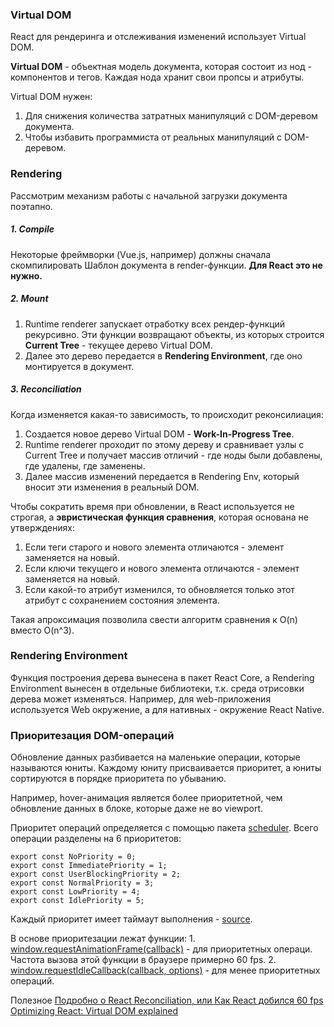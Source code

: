 ### Virtual DOM

React для рендеринга и отслеживания изменений использует Virtual DOM.

**Virtual DOM** - объектная модель документа, которая состоит из нод - компонентов и тегов. Каждая нода хранит свои пропсы и атрибуты.

Virtual DOM нужен:
1. Для снижения количества затратных манипуляций с DOM-деревом документа.
2. Чтобы избавить программиста от реальных манипуляций с DOM-деревом.

### Rendering

Рассмотрим механизм работы с начальной загрузки документа поэтапно.
##### 1. Compile

Некоторые фреймворки (Vue.js, например) должны сначала скомпилировать Шаблон документа в render-функции. **Для React это не нужно.**

##### 2. Mount

1. Runtime renderer запускает отработку всех рендер-функций рекурсивно. Эти функции возвращают объекты, из которых строится **Current Tree** - текущее дерево Virtual DOM.
2. Далее это дерево передается в **Rendering Environment**, где оно монтируется в документ.

##### 3. Reconciliation

Когда изменяется какая-то зависимость, то происходит реконсилиация:

1. Cоздается новое дерево Virtual DOM - **Work-In-Progress Tree**.
2. Runtime renderer проходит по этому дереву и сравнивает узлы с Current Tree и получает массив отличий - где ноды были добавлены, где удалены, где заменены.
3. Далее массив изменений передается в Rendering Env, который вносит эти изменения в реальный DOM.

Чтобы сократить время при обновлении, в React используется не строгая, а **эвристическая функция сравнения**, которая основана не утверждениях:

1. Если теги старого и нового элемента отличаются - элемент заменяется на новый.
2. Если ключи текущего и нового элемента отличаются - элемент заменяется на новый.
3. Если какой-то атрибут изменился, то обновляется только этот атрибут с сохранением состояния элемента.

Такая апроксимация позволила свести алгоритм сравнения к O(n) вместо O(n^3).

### Rendering Environment

Функция построения дерева вынесена в пакет React Core, а Rendering Environment вынесен в отдельные библиотеки, т.к. среда отрисовки дерева может изменяться. Например, для web-приложения используется Web окружение, а для нативных - окружение React Native.


### Приоритезация DOM-операций

Обновление данных разбивается на маленькие операции, которые называются юниты. Каждому юниту присваивается приоритет, а юниты сортируются в порядке приоритета по убыванию. 

Например, hover-анимация является более приоритетной, чем обновление данных в блоке, которые даже не во viewport.

Приоритет операций определяется с помощью пакета [scheduler](https://github.com/facebook/react/tree/main/packages/scheduler).
Всего операции разделены на 6 приоритетов:
```
export const NoPriority = 0;
export const ImmediatePriority = 1;
export const UserBlockingPriority = 2;
export const NormalPriority = 3;
export const LowPriority = 4;
export const IdlePriority = 5;
```

Каждый приоритет имеет таймаут выполнения - [source](https://github.com/facebook/react/blob/c5b9375767e2c4102d7e5559d383523736f1c902/packages/scheduler/src/forks/SchedulerMock.js#L60).

В основе приоритезации лежат функции:
	1. [window.requestAnimationFrame(callback)](https://developer.mozilla.org/en-US/docs/Web/API/window/requestAnimationFrame) - для приоритетных операци. Частота вызова этой функции в браузере примерно 60 fps. 
	2. [window.requestIdleCallback(callback, options)](https://developer.mozilla.org/en-US/docs/Web/API/Window/requestIdleCallback) - для менее приоритетных операций.




Полезное
[Подробно о React Reconciliation, или Как React добился 60 fps](https://www.youtube.com/watch?v=NPXJnKytER4)
[Optimizing React: Virtual DOM explained](https://evilmartians.com/chronicles/optimizing-react-virtual-dom-explained)